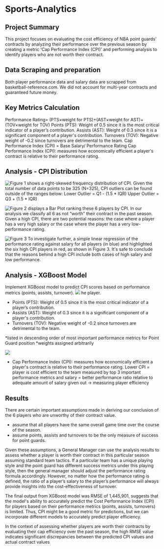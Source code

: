 # Sports-Analytics

## Project Summary
This project focuses on evaluating the cost efficiency of NBA point guards' contracts by analyzing their performance over the previous season by creating a metric ‘Cap Performance Index (CPI)’ and performing analysis to identify players who are not worth their contract.  

## Data Scraping and preparation 
Both player performance data and salary data are scrapped from basketball-reference.com. We did not account for multi-year contracts and guaranteed future money.

## Key Metrics Calculation
Performance Rating= (PTS×weight for PTS)+(AST×weight for AST)+(TOV×weight for TOV)
Points (PTS): Weight of 0.5 since it is the most critical indicator of a player’s contribution.
Assists (AST): Weight of 0.3 since it is a significant component of a player's contribution.
Turnovers (TOV): Negative weight of -0.2 since turnovers are detrimental to the team. 
Cap Performance Index (CPI) = Base Salary/ Performance Rating
Cap Performance Index (CPI): measures how economically efficient a player's contract is relative to their performance rating.

## Analysis - CPI Distribution
![Figure 1](https://github.com/dakyungsilvialee/Sports-Analytics/assets/105321151/c45db46f-80f0-4aac-8714-57b55fdd4f78) 
shows a right-skewed frequency distribution of CPI. Given the total number of data points to be 325 (N=325), CPI outliers can be found outside of the ranges below:
Lower Outlier = Q1 - (1.5 * IQR)
Upper Outlier = Q3 + (1.5 * IQR)

![Figure 2](https://github.com/dakyungsilvialee/Sports-Analytics/assets/105321151/85da81ab-c551-4457-8f9e-4fcdc3cc21a6)
displays a Bar Plot ranking these 6 players by CPI. In our analysis we classify all 6 as not “worth” their contract in the past season.
Given a high CPI, there are two potential reasons: the case where a player has a very high salary or the case where the player has a very low-performance rating. 

![Figure 3](https://github.com/dakyungsilvialee/Sports-Analytics/assets/105321151/60f86d22-cc54-4401-98b1-694c142624cc)
To investigate further, a simple linear regression of the performance rating against salary for all players (in blue) and highlighted the six high CPI players in red, as shown in Figure 3. It's safe to conclude that the reasons behind a high CPI include both cases of high salary and low performance.

## Analysis - XGBoost Model 
Implement XGBoost model to predict CPI scores based on performance metrics (points, assists, turnover). 
![](https://github.com/dakyungsilvialee/Sports-Analytics/assets/105321151/76ffa6ba-3398-4fa6-9c62-0874204c83b9)
he player.
- Points (PTS): Weight of 0.5 since it is the most critical indicator of a player’s contribution.		
- Assists (AST): Weight of 0.3 since it is a significant component of a player's contribution.
- Turnovers (TOV): Negative weight of -0.2 since turnovers are detrimental to the team. 

*listed in descending order of most important performance metrics for Point Guard position
*weights assigned arbitrarily    

![](https://github.com/dakyungsilvialee/Sports-Analytics/assets/105321151/cfa2ee0e-6850-4b84-9164-d26d32fa13d7)
- Cap Performance Index (CPI): measures how economically efficient a player's contract is relative to their performance rating.
Lower CPI = player is cost efficient to the team measured by top 3 important performance metrics and salary = better performance ratio relative to adequate amount of salary given out → measuring player efficiency



## Results
There are certain important assumptions made in deriving our conclusion of the 6 players who are unworthy of their contract value.

- assume that all players have the same overall game time over the course of the season.
- assume points, assists and turnovers to be the only measure of success for point guards.
 
Given these assumptions, a General Manager can use the analysis results to assess whether a player is worth their contract in this particular season assuming standard team tactics. If a particular team has a unique playing style and the point guard has different success metrics under this playing style, then the general manager should adjust the performance rating formula accordingly. However, no matter how the performance rating is defined, the ratio of a player’s salary to the player’s performance will always provide insights into the cost-effectiveness of turnover.

The final output from XGBoost model was RMSE of 1,445,901, suggests that the model's ability to accurately predict the Cost Performance Index (CPI) for players based on their performance metrics (points, assists, turnovers) is limited. Thus, CPI might be a good metric for predictions, but we can incorporate different models to accurately predict player efficiency.

In the context of assessing whether players are worth their contracts by evaluating their cap efficiency over the past season, the high RMSE value indicates significant discrepancies between the predicted CPI values and actual contract values
